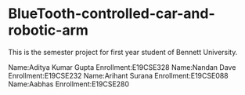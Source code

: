# BlueTooth-controlled-car-and-robotic-arm
This is the semester project for first year student of Bennett University.



Name:Aditya Kumar Gupta            Enrollment:E19CSE328
Name:Nandan Dave                   Enrollment:E19CSE232
Name:Arihant Surana                Enrollment:E19CSE088
Name:Aabhas                        Enrollment:E19CSE280






